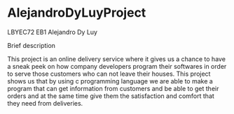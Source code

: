 # AlejandroDyLuyProject
LBYEC72 EB1 Alejandro Dy Luy

Brief description

This project is an online delivery service where it gives us a chance to have a sneak peek on how company developers program their softwares in order to serve those customers who can not leave their houses. This project shows us that by using c programming language we are able to make a program that can get information from customers and be able to get their orders and at the same time give them the satisfaction and comfort that they need from deliveries.
